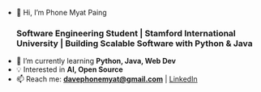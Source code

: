 - 👋 Hi, I’m Phone Myat Paing
  ### **Software Engineering Student | Stamford International University | Building Scalable Software with Python & Java**
- 🌱 I’m currently learning **Python, Java, Web Dev**
- 💡 Interested in **AI, Open Source**
- 📫 Reach me: **davephonemyat@gmail.com** | [LinkedIn](https://linkedin.com/in/phone-myat-paing-575113368)  
